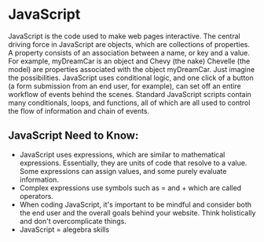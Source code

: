 # JavaScript

JavaScript is the code used to make web pages interactive. 
The central driving force in JavaScript are objects, which are collections of properties. 
A property consists of an association between a name, or key and a value. For example, myDreamCar is an object and Chevy (the nake) Chevelle (the model) are properties associated with the object myDreamCar. Just imagine the possibilities. 
JavaScript uses conditional logic, and one click of a button (a form submission from an end user, for example), can set off an entire workflow of events behind the scenes.
Standard JavaScript scripts contain many conditionals, loops, and functions, all of which are all used to control the flow of information and chain of events.

## JavaScript Need to Know:

+ JavaScript uses expressions, which are similar to mathematical expressions. Essentially, they are units of code that resolve to a value. Some expressions can assign values, and some purely evaluate information.
+ Complex expressions use symbols such as = and + which are called operators. 
+ When coding JavaScript, it's important to be mindful and consider both the end user and the overall goals behind your website. Think holistically and don't overcomplicate things.
+ JavaScript = alegebra skills

